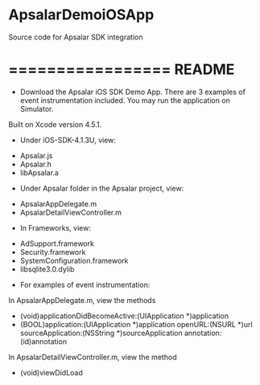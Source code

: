 ApsalarDemoiOSApp
=================

Source code for Apsalar SDK integration

=================
README
=================
* Download the Apsalar iOS SDK Demo App. There are 3 examples of event instrumentation included. You may run the application on Simulator.

Built on Xcode version 4.5.1.

* Under iOS-SDK-4.1.3U, view:

- Apsalar.js
- Apsalar.h
- libApsalar.a

* Under Apsalar folder in the Apsalar project, view:

- ApsalarAppDelegate.m
- ApsalarDetailViewController.m

* In Frameworks, view:

- AdSupport.framework
- Security.framework
- SystemConfiguration.framework
- libsqlite3.0.dylib

* For examples of event instrumentation:

In ApsalarAppDelegate.m, view the methods 

- (void)applicationDidBecomeActive:(UIApplication *)application
- (BOOL)application:(UIApplication *)application openURL:(NSURL *)url sourceApplication:(NSString *)sourceApplication annotation:(id)annotation

In ApsalarDetailViewController.m, view the method

- (void)viewDidLoad

